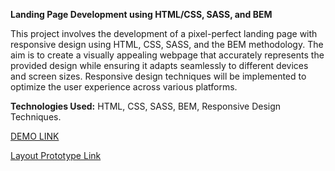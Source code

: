 **Landing Page Development using HTML/CSS, SASS, and BEM**

This project involves the development of a pixel-perfect landing page with responsive design using HTML, CSS, SASS, and the BEM methodology. The aim is to create a visually appealing webpage that accurately represents the provided design while ensuring it adapts seamlessly to different devices and screen sizes. Responsive design techniques will be implemented to optimize the user experience across various platforms.

**Technologies Used:** HTML, CSS, SASS, BEM, Responsive Design Techniques.

[DEMO LINK](https://ofenchuk.github.io/bike-store/)

[Layout Prototype Link](https://www.figma.com/file/NZQAIydtHo5QkINyGLHNcq/BIKE-New-Version?type=design&mode=design&t=B4jpiEsNKdeGxe4N-0)

